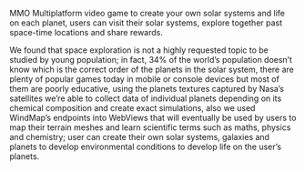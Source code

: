 MMO Multiplatform video game to create your own solar systems and life on each planet, users can visit their solar systems, explore together past space-time locations and share rewards.

We found that space exploration is not a highly requested topic to be studied by young population; in fact, 34% of the world’s population doesn’t know which is the correct order of the planets in the solar system, there are plenty of popular games today in mobile or console devices but most of them are poorly educative, using the planets textures captured by Nasa’s satellites we’re able to collect data of individual planets depending on its chemical composition and create exact simulations, also we used WindMap’s endpoints into WebViews that will eventually be used by users to map their terrain meshes and learn scientific terms such as maths, physics and chemistry; user can create their own solar systems, galaxies and planets to develop environmental conditions to develop life on the user’s planets.
